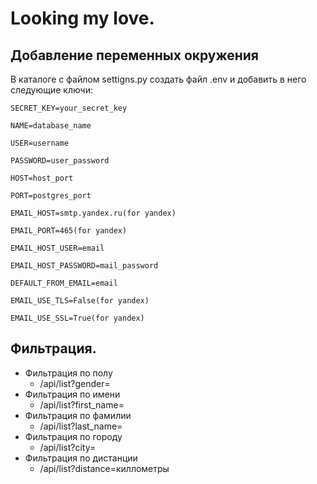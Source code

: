 # Looking my love.

## Добавление переменных окружения

В каталоге с файлом settigns.py создать файл .env и добавить в него следующие ключи:

    SECRET_KEY=your_secret_key
    
    NAME=database_name
    
    USER=username
    
    PASSWORD=user_password
    
    HOST=host_port
    
    PORT=postgres_port
    
    EMAIL_HOST=smtp.yandex.ru(for yandex)
    
    EMAIL_PORT=465(for yandex)
    
    EMAIL_HOST_USER=email
    
    EMAIL_HOST_PASSWORD=mail_password
    
    DEFAULT_FROM_EMAIL=email
    
    EMAIL_USE_TLS=False(for yandex)
    
    EMAIL_USE_SSL=True(for yandex)

## Фильтрация.

- Фильтрация по полу
  - /api/list?gender=
- Фильтрация по имени
  - /api/list?first_name=
- Фильтрация по фамилии
  - /api/list?last_name=
- Фильтрация по городу
  - /api/list?city=
- Фильтрация по дистанции
  - /api/list?distance=киллометры
